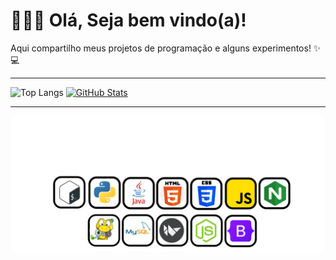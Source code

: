 # 👩🏻‍💻 Olá, Seja bem vindo(a)!

Aqui compartilho meus projetos de programação e alguns experimentos! ✨💻  

---

![Top Langs](https://github-readme-stats.vercel.app/api/top-langs/?username=lavicardosoo&layout=compact&theme=radical)
[![GitHub Stats](https://github-readme-stats.vercel.app/api?username=lavicardosoo&show_icons=true&hide=contribs&theme=radical)](https://github.com/lavicardosoo)  

---

<img src="tools.png" width="600px">
